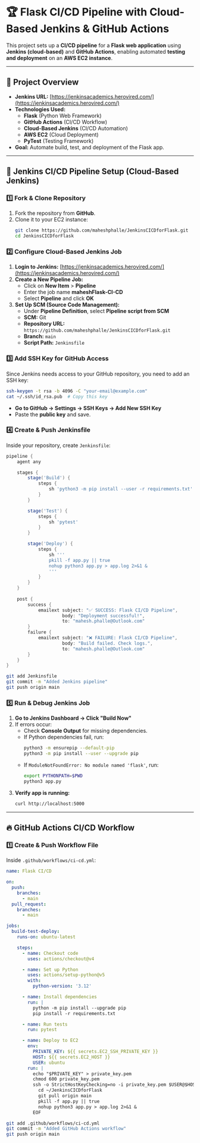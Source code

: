 # 🏆 Flask CI/CD Pipeline with Cloud-Based Jenkins & GitHub Actions

This project sets up a **CI/CD pipeline** for a **Flask web application** using **Jenkins (cloud-based)** and **GitHub Actions**, enabling automated **testing and deployment** on an **AWS EC2 instance**.

---

## **📌 Project Overview**
- **Jenkins URL:** [https://jenkinsacademics.herovired.com/](https://jenkinsacademics.herovired.com/)
- **Technologies Used:**
  - **Flask** (Python Web Framework)
  - **GitHub Actions** (CI/CD Workflow)
  - **Cloud-Based Jenkins** (CI/CD Automation)
  - **AWS EC2** (Cloud Deployment)
  - **PyTest** (Testing Framework)
- **Goal:** Automate build, test, and deployment of the Flask app.

---

## **🚀 Jenkins CI/CD Pipeline Setup (Cloud-Based Jenkins)**
### **1️⃣ Fork & Clone Repository**
1. Fork the repository from **GitHub**.
2. Clone it to your EC2 instance:
   ```bash
   git clone https://github.com/maheshphalle/JenkinsCICDforFlask.git
   cd JenkinsCICDforFlask
   ```

### **2️⃣ Configure Cloud-Based Jenkins Job**
1. **Login to Jenkins:** [https://jenkinsacademics.herovired.com/](https://jenkinsacademics.herovired.com/)
2. **Create a New Pipeline Job:**
   - Click on **New Item** > **Pipeline**
   - Enter the job name **maheshFlask-CI-CD**
   - Select **Pipeline** and click **OK**
3. **Set Up SCM (Source Code Management):**
   - Under **Pipeline Definition**, select **Pipeline script from SCM**
   - **SCM:** Git
   - **Repository URL:** `https://github.com/maheshphalle/JenkinsCICDforFlask.git`
   - **Branch:** `main`
   - **Script Path:** `Jenkinsfile`

### **3️⃣ Add SSH Key for GitHub Access**
Since Jenkins needs access to your GitHub repository, you need to add an SSH key:
```bash
ssh-keygen -t rsa -b 4096 -C "your-email@example.com"
cat ~/.ssh/id_rsa.pub  # Copy this key
```
- **Go to GitHub → Settings → SSH Keys → Add New SSH Key**
- Paste the **public key** and save.

### **4️⃣ Create & Push Jenkinsfile**
Inside your repository, create `Jenkinsfile`:
```groovy
pipeline {
    agent any

    stages {
        stage('Build') {
            steps {
                sh 'python3 -m pip install --user -r requirements.txt'
            }
        }

        stage('Test') {
            steps {
                sh 'pytest'
            }
        }

        stage('Deploy') {
            steps {
                sh '''
                pkill -f app.py || true
                nohup python3 app.py > app.log 2>&1 &
                '''
            }
        }
    }
    
    post {
        success {
            emailext subject: "✅ SUCCESS: Flask CI/CD Pipeline",
                     body: "Deployment successful!",
                     to: "mahesh.phalle@Outlook.com"
        }
        failure {
            emailext subject: "❌ FAILURE: Flask CI/CD Pipeline",
                     body: "Build failed. Check logs.",
                     to: "mahesh.phalle@Outlook.com"
        }
    }
}
```
```bash
git add Jenkinsfile
git commit -m "Added Jenkins pipeline"
git push origin main
```

### **5️⃣ Run & Debug Jenkins Job**
1. **Go to Jenkins Dashboard → Click "Build Now"**
2. If errors occur:
   - Check **Console Output** for missing dependencies.
   - If Python dependencies fail, run:
     ```bash
     python3 -m ensurepip --default-pip
     python3 -m pip install --user --upgrade pip
     ```
   - If `ModuleNotFoundError: No module named 'flask'`, run:
     ```bash
     export PYTHONPATH=$PWD
     python3 app.py
     ```
3. **Verify app is running:**
   ```bash
   curl http://localhost:5000
   ```

---

## **🔥 GitHub Actions CI/CD Workflow**
### **1️⃣ Create & Push Workflow File**
Inside `.github/workflows/ci-cd.yml`:
```yaml
name: Flask CI/CD

on:
  push:
    branches:
      - main
  pull_request:
    branches:
      - main

jobs:
  build-test-deploy:
    runs-on: ubuntu-latest

    steps:
      - name: Checkout code
        uses: actions/checkout@v4

      - name: Set up Python
        uses: actions/setup-python@v5
        with:
          python-version: '3.12'

      - name: Install dependencies
        run: |
          python -m pip install --upgrade pip
          pip install -r requirements.txt

      - name: Run tests
        run: pytest

      - name: Deploy to EC2
        env:
          PRIVATE_KEY: ${{ secrets.EC2_SSH_PRIVATE_KEY }}
          HOST: ${{ secrets.EC2_HOST }}
          USER: ubuntu
        run: |
          echo "$PRIVATE_KEY" > private_key.pem
          chmod 600 private_key.pem
          ssh -o StrictHostKeyChecking=no -i private_key.pem $USER@$HOST <<EOF
            cd ~/JenkinsCICDforFlask
            git pull origin main
            pkill -f app.py || true
            nohup python3 app.py > app.log 2>&1 &
          EOF
```
```bash
git add .github/workflows/ci-cd.yml
git commit -m "Added GitHub Actions workflow"
git push origin main
```
